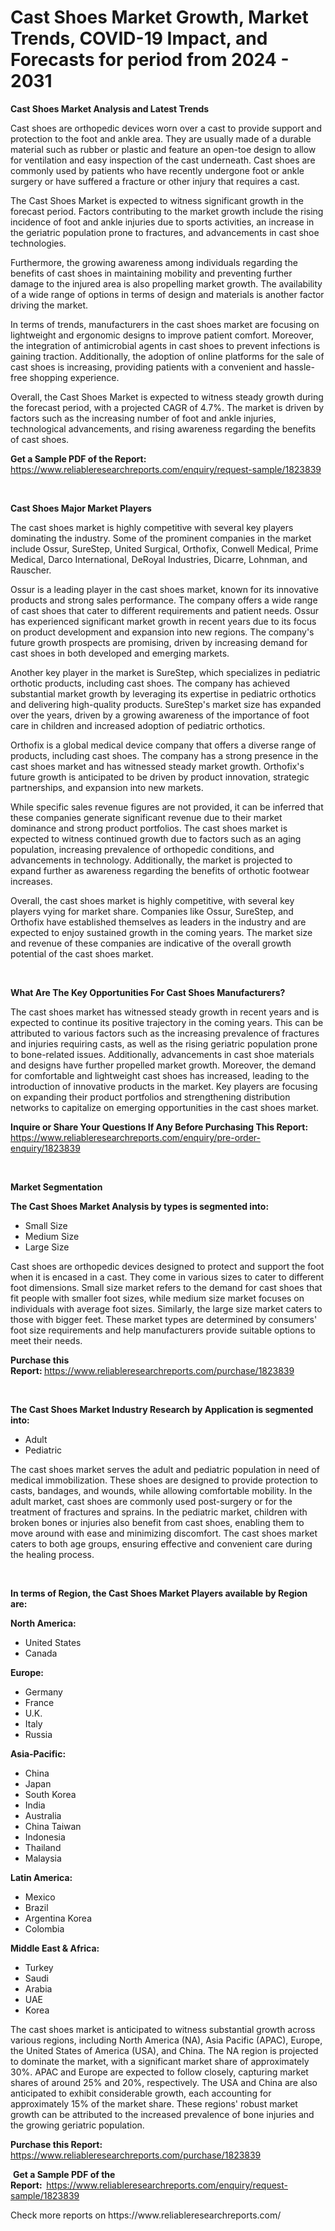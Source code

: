 <p><h1>Cast Shoes Market Growth, Market Trends, COVID-19 Impact, and Forecasts for period from 2024 - 2031</h1></p><p><strong>Cast Shoes Market Analysis and Latest Trends</strong></p>
<p><p>Cast shoes are orthopedic devices worn over a cast to provide support and protection to the foot and ankle area. They are usually made of a durable material such as rubber or plastic and feature an open-toe design to allow for ventilation and easy inspection of the cast underneath. Cast shoes are commonly used by patients who have recently undergone foot or ankle surgery or have suffered a fracture or other injury that requires a cast.</p><p>The Cast Shoes Market is expected to witness significant growth in the forecast period. Factors contributing to the market growth include the rising incidence of foot and ankle injuries due to sports activities, an increase in the geriatric population prone to fractures, and advancements in cast shoe technologies.</p><p>Furthermore, the growing awareness among individuals regarding the benefits of cast shoes in maintaining mobility and preventing further damage to the injured area is also propelling market growth. The availability of a wide range of options in terms of design and materials is another factor driving the market.</p><p>In terms of trends, manufacturers in the cast shoes market are focusing on lightweight and ergonomic designs to improve patient comfort. Moreover, the integration of antimicrobial agents in cast shoes to prevent infections is gaining traction. Additionally, the adoption of online platforms for the sale of cast shoes is increasing, providing patients with a convenient and hassle-free shopping experience.</p><p>Overall, the Cast Shoes Market is expected to witness steady growth during the forecast period, with a projected CAGR of 4.7%. The market is driven by factors such as the increasing number of foot and ankle injuries, technological advancements, and rising awareness regarding the benefits of cast shoes.</p></p>
<p><strong>Get a Sample PDF of the Report:&nbsp;</strong> <a href="https://www.reliableresearchreports.com/enquiry/request-sample/1823839">https://www.reliableresearchreports.com/enquiry/request-sample/1823839</a></p>
<p>&nbsp;</p>
<p><strong>Cast Shoes Major Market Players</strong></p>
<p><p>The cast shoes market is highly competitive with several key players dominating the industry. Some of the prominent companies in the market include Ossur, SureStep, United Surgical, Orthofix, Conwell Medical, Prime Medical, Darco International, DeRoyal Industries, Dicarre, Lohnman, and Rauscher. </p><p>Ossur is a leading player in the cast shoes market, known for its innovative products and strong sales performance. The company offers a wide range of cast shoes that cater to different requirements and patient needs. Ossur has experienced significant market growth in recent years due to its focus on product development and expansion into new regions. The company's future growth prospects are promising, driven by increasing demand for cast shoes in both developed and emerging markets.</p><p>Another key player in the market is SureStep, which specializes in pediatric orthotic products, including cast shoes. The company has achieved substantial market growth by leveraging its expertise in pediatric orthotics and delivering high-quality products. SureStep's market size has expanded over the years, driven by a growing awareness of the importance of foot care in children and increased adoption of pediatric orthotics.</p><p>Orthofix is a global medical device company that offers a diverse range of products, including cast shoes. The company has a strong presence in the cast shoes market and has witnessed steady market growth. Orthofix's future growth is anticipated to be driven by product innovation, strategic partnerships, and expansion into new markets.</p><p>While specific sales revenue figures are not provided, it can be inferred that these companies generate significant revenue due to their market dominance and strong product portfolios. The cast shoes market is expected to witness continued growth due to factors such as an aging population, increasing prevalence of orthopedic conditions, and advancements in technology. Additionally, the market is projected to expand further as awareness regarding the benefits of orthotic footwear increases.</p><p>Overall, the cast shoes market is highly competitive, with several key players vying for market share. Companies like Ossur, SureStep, and Orthofix have established themselves as leaders in the industry and are expected to enjoy sustained growth in the coming years. The market size and revenue of these companies are indicative of the overall growth potential of the cast shoes market.</p></p>
<p>&nbsp;</p>
<p><strong>What Are The Key Opportunities For Cast Shoes Manufacturers?</strong></p>
<p><p>The cast shoes market has witnessed steady growth in recent years and is expected to continue its positive trajectory in the coming years. This can be attributed to various factors such as the increasing prevalence of fractures and injuries requiring casts, as well as the rising geriatric population prone to bone-related issues. Additionally, advancements in cast shoe materials and designs have further propelled market growth. Moreover, the demand for comfortable and lightweight cast shoes has increased, leading to the introduction of innovative products in the market. Key players are focusing on expanding their product portfolios and strengthening distribution networks to capitalize on emerging opportunities in the cast shoes market.</p></p>
<p><strong>Inquire or Share Your Questions If Any Before Purchasing This Report:</strong> <a href="https://www.reliableresearchreports.com/enquiry/pre-order-enquiry/1823839">https://www.reliableresearchreports.com/enquiry/pre-order-enquiry/1823839</a></p>
<p>&nbsp;</p>
<p><strong>Market Segmentation</strong></p>
<p><strong>The Cast Shoes Market Analysis by types is segmented into:</strong></p>
<p><ul><li>Small Size</li><li>Medium Size</li><li>Large Size</li></ul></p>
<p><p>Cast shoes are orthopedic devices designed to protect and support the foot when it is encased in a cast. They come in various sizes to cater to different foot dimensions. Small size market refers to the demand for cast shoes that fit people with smaller foot sizes, while medium size market focuses on individuals with average foot sizes. Similarly, the large size market caters to those with bigger feet. These market types are determined by consumers' foot size requirements and help manufacturers provide suitable options to meet their needs.</p></p>
<p><strong>Purchase this Report:&nbsp;</strong><a href="https://www.reliableresearchreports.com/purchase/1823839">https://www.reliableresearchreports.com/purchase/1823839</a></p>
<p>&nbsp;</p>
<p><strong>The Cast Shoes Market Industry Research by Application is segmented into:</strong></p>
<p><ul><li>Adult</li><li>Pediatric</li></ul></p>
<p><p>The cast shoes market serves the adult and pediatric population in need of medical immobilization. These shoes are designed to provide protection to casts, bandages, and wounds, while allowing comfortable mobility. In the adult market, cast shoes are commonly used post-surgery or for the treatment of fractures and sprains. In the pediatric market, children with broken bones or injuries also benefit from cast shoes, enabling them to move around with ease and minimizing discomfort. The cast shoes market caters to both age groups, ensuring effective and convenient care during the healing process.</p></p>
<p>&nbsp;</p>
<p><strong>In terms of Region, the Cast Shoes Market Players available by Region are:</strong></p>
<p>
    <p> <strong> North America: </strong>
        <ul>
            <li>United States</li>
            <li>Canada</li>
        </ul>
        </p> 
    <p> <strong> Europe: </strong>
        <ul>
            <li>Germany</li>
            <li>France</li>
            <li>U.K.</li>
            <li>Italy</li>
            <li>Russia</li>
        </ul>
        </p> 
    <p> <strong> Asia-Pacific: </strong>
        <ul>
            <li>China</li>
            <li>Japan</li>
            <li>South Korea</li>
            <li>India</li>
            <li>Australia</li>
            <li>China Taiwan</li>
            <li>Indonesia</li>
            <li>Thailand</li>
            <li>Malaysia</li>
        </ul>
        </p> 
    <p> <strong> Latin America: </strong>
        <ul>
            <li>Mexico</li>
            <li>Brazil</li>
            <li>Argentina Korea</li>
            <li>Colombia</li>
        </ul>
        </p> 
    <p> <strong> Middle East & Africa: </strong>
        <ul>
            <li>Turkey</li>
            <li>Saudi</li>
            <li>Arabia</li>
            <li>UAE</li>
            <li>Korea</li>
        </ul>
    </p>
    </p>
<p><p>The cast shoes market is anticipated to witness substantial growth across various regions, including North America (NA), Asia Pacific (APAC), Europe, the United States of America (USA), and China. The NA region is projected to dominate the market, with a significant market share of approximately 30%. APAC and Europe are expected to follow closely, capturing market shares of around 25% and 20%, respectively. The USA and China are also anticipated to exhibit considerable growth, each accounting for approximately 15% of the market share. These regions' robust market growth can be attributed to the increased prevalence of bone injuries and the growing geriatric population.</p></p>
<p><strong>Purchase this Report: </strong><a href="https://www.reliableresearchreports.com/purchase/1823839">https://www.reliableresearchreports.com/purchase/1823839</a></p>
<p>&nbsp;<strong>Get a Sample PDF of the Report:&nbsp;&nbsp;</strong><a href="https://www.reliableresearchreports.com/enquiry/request-sample/1823839">https://www.reliableresearchreports.com/enquiry/request-sample/1823839</a></p>
<p><strong></strong></p>
<p>Check more reports on https://www.reliableresearchreports.com/</p>